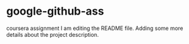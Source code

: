# google-github-ass
coursera assignment
I am editing the README file. Adding some more details about the project description.
